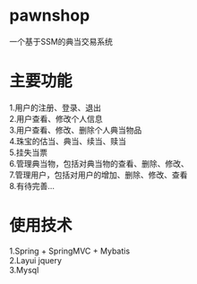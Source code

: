# pawnshop
一个基于SSM的典当交易系统<br>

# 主要功能
1.用户的注册、登录、退出<br>
2.用户查看、修改个人信息<br>
3.用户查看、修改、删除个人典当物品<br>
4.珠宝的估当、典当、续当、赎当<br>
5.挂失当票<br>
6.管理典当物，包括对典当物的查看、删除、修改、<br>
7.管理用户，包括对用户的增加、删除、修改、查看<br>
8.有待完善...<br>

# 使用技术
1.Spring + SpringMVC + Mybatis<br>
2.Layui jquery<br>
3.Mysql<br>
